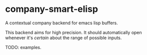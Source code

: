 # company-smart-elisp

A contextual company backend for emacs lisp buffers.

This backend aims for high precision. It should automatically open
whenever it's *certain* about the range of possible inputs.

TODO: examples.
